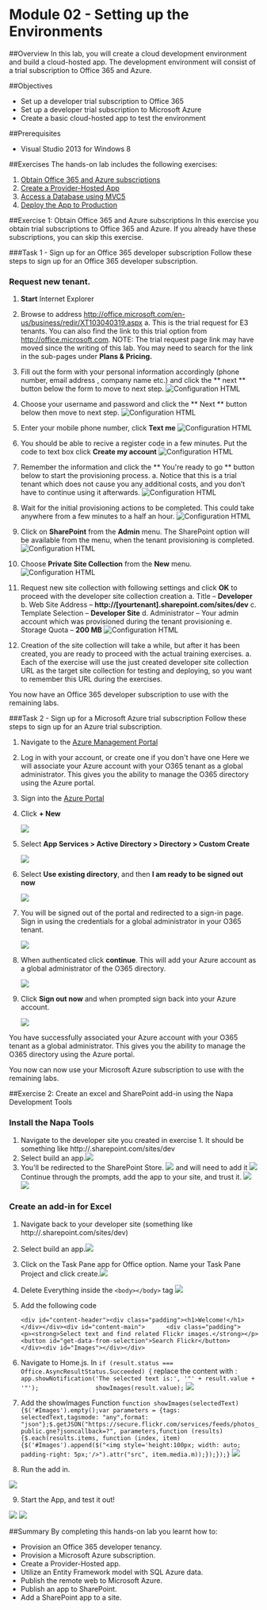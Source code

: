 Module 02 - Setting up the Environments
=======================================

##Overview
In this lab, you will create a cloud development environment and build a cloud-hosted app. The development environment will consist of a trial subscription to Office 365 and Azure.

##Objectives
- Set up a developer trial subscription to Office 365
- Set up a developer trial subscription to Microsoft Azure
- Create a basic cloud-hosted app to test the environment

##Prerequisites
- Visual Studio 2013 for Windows 8

##Exercises
The hands-on lab includes the following exercises:<br/>
1. <a href="#Exercise1">Obtain Office 365 and Azure subscriptions</a><br/>
2. <a href="#Exercise2">Create a Provider-Hosted App</a><br/>
3. <a href="#Exercise3">Access a Database using MVC5</a><br/>
4. <a href="#Exercise4">Deploy the App to Production</a><br/>

<a name="Exercise1"></a>
##Exercise 1: Obtain Office 365 and Azure subscriptions
In this exercise you obtain trial subscriptions to Office 365 and Azure. If you already have these subscriptions, you can skip this exercise.

###Task 1 - Sign up for an Office 365 developer subscription
Follow these steps to sign up for an Office 365 developer subscription.
### Request new tenant. ###
  
1. **Start** Internet Explorer 

2.  Browse to address http://office.microsoft.com/en-us/business/redir/XT103040319.aspx 
  a.  This is the trial request for E3 tenants. You can also find the link to this trial option from http://office.microsoft.com. 
  NOTE: The trial request page link may have moved since the writing of this lab. You may need to search for the link in the sub-pages under **Plans & Pricing.**
  

3.  Fill out the form with your personal information accordingly (phone number, email address , company name etc.) and click the ** next ** button below the form to move to next step. 
    ![Configuration HTML](Images/1.png)

4.  Choose your username and password and click the ** Next ** button below then move to next step. 
    ![Configuration HTML](Images/1.1.png)

5.  Enter your mobile phone number, click **Text me**
    ![Configuration HTML](Images/1.2.png)
6.  You should be able to recive a register code in a few minutes. Put the code to text box click **Create my account**
    ![Configuration HTML](Images/1.3.png)

7.  Remember the information and click the ** You're ready to go ** button below to start the provisioning process. 
  a.  Notice that this is a trial tenant which does not cause you any additional costs, and you don’t have to continue using it afterwards.
    ![Configuration HTML](Images/1.4.png)
 
 
8.  Wait for the initial provisioning actions to be completed. This could take anywhere from a few minutes to a half an hour.
    ![Configuration HTML](Images/1.6.png)

9.  Click on **SharePoint** from the **Admin** menu. The SharePoint option will be available from the menu, when the tenant provisioning is completed.
    ![Configuration HTML](Images/1.5.png)

10.  Choose **Private Site Collection** from the **New** menu.
    ![Configuration HTML](Images/4.png)

11.  Request new site collection with following settings and click **OK** to proceed with the developer site collection creation
  a.  Title – **Developer**
  b.  Web Site Address – **http://[yourtenant].sharepoint.com/sites/dev**
  c.  Template Selection – **Developer Site**
  d.  Administrator – Your admin account which was provisioned during the tenant provisioning
  e.  Storage Quota – **200 MB**
    ![Configuration HTML](Images/5.png)
 
12.  Creation of the site collection will take a while, but after it has been created, you are ready to proceed with the actual training exercises.
  a.  Each of the exercise will use the just created developer site collection URL as the target site collection for testing and deploying, so you want to remember this URL during the exercises.

You now have an Office 365 developer subscription to use with the remaining labs.

###Task 2 - Sign up for a Microsoft Azure trial subscription
Follow these steps to sign up for an Azure trial subscription.

1. Navigate to the [Azure Management Portal](https://manage.windowsazure.com)
2. Log in with your account, or create one if you don't have one
Here we will associate your Azure account with your O365 tenant as a global administrator.
This gives you the ability to manage the O365 directory using the Azure portal.


01. Sign into the [Azure Portal](https://manage.windowsazure.com/)

02. Click **+ New**

    ![](img/0001_azure_portal_new_button.png)

03. Select **App Services > Active Directory > Directory > Custom Create**

    ![](img/0005_custom_create_active_directory.png)

04. Select **Use existing directory**, and then **I am ready to be signed out now**

    ![](img/00010_use_existing_directory.png)

05. You will be signed out of the portal and redirected to a sign-in page. Sign in using the credentials for a global
    administrator in your O365 tenant.

    ![](img/00015_sign_in_as_directory_global_admin.png)

06. When authenticated click **continue**. This will add your Azure account as a global administrator of the O365
    directory.

    ![](img/00020_accept_confirmation_dialog.png)

07. Click **Sign out now** and when prompted sign back into your Azure account.

    ![](img/00025_sign_out_and_sign_back_in.png)


You have successfully associated your Azure account with your O365 tenant as a global administrator.
This gives you the ability to manage the O365 directory using the Azure portal.

You now can now use your Microsoft Azure  subscription to use with the remaining labs.

<a name="Exercise2"></a>
##Exercise 2: Create an excel and SharePoint add-in using the Napa Development Tools
### Install the Napa Tools ###
1. Navigate to the developer site you created in exercise 1. It should be something like http://<your-site>.sharepoint.com/sites/dev
2. Select build an app.![](http://i.imgur.com/O2sx9EC.png)
3. You'll be redirected to the SharePoint Store.
 ![](http://i.imgur.com/ELCBX92.png) and will need to add it ![](http://i.imgur.com/Bo1esWB.png)  Continue through the prompts, add the app to your site, and trust it.
![](http://i.imgur.com/Kd7HANK.png)
![](http://i.imgur.com/d5Rx7JG.png)
### Create an add-in for Excel ###
1. Navigate back to your developer site (something like http://<your-site>.sharepoint.com/sites/dev) 
2. Select build an app.![](http://i.imgur.com/O2sx9EC.png)
3. Click on the Task Pane app for Office option. Name your Task Pane Project and click create.![](http://i.imgur.com/7PeKxvs.png)
4. Delete Everything inside the `<body></body>` tag
![](http://i.imgur.com/0Syg3sD.png)

5. Add the following code
 
	`<div id="content-header"><div class="padding"><h1>Welcome!</h1>        </div></div><div id="content-main">      <div class="padding">          <p><strong>Select text and find related Flickr images.</strong></p>                   <button id="get-data-from-selection">Search Flickr</button>      </div><div id="Images"></div></div>`

6. Navigate to Home.js.    In `if (result.status === Office.AsyncResultStatus.Succeeded) {` replace the content with : 
`app.showNotification('The selected text is:', '"' + result.value + '"');                showImages(result.value);`
![](http://i.imgur.com/I1FkZeW.png)

7. Add the showImages Function
    `function showImages(selectedText) {$('#Images').empty();var parameters = {tags: selectedText,tagsmode: "any",format: "json"};$.getJSON("https://secure.flickr.com/services/feeds/photos_public.gne?jsoncallback=?", parameters,function (results) {$.each(results.items, function (index, item) {$('#Images').append($("<img style='height:100px; width: auto; padding-right: 5px;'/>").attr("src", item.media.m));});});}`
![](http://i.imgur.com/bSa61w7.png)

8. Run the add in.

![](http://i.imgur.com/05iRkXI.png)

9. Start the App, and test it out!

![](http://i.imgur.com/Klmu40F.png)
![](http://i.imgur.com/9nnTsJJ.png)


##Summary
By completing this hands-on lab you learnt how to:
- Provision an Office 365 developer tenancy.
- Provision a Microsoft Azure subscription.
- Create a Provider-Hosted app.
- Utilize an Entity Framework model with SQL Azure data.
- Publish the remote web to Microsoft Azure.
- Publish an app to SharePoint.
- Add a SharePoint app to a site.

